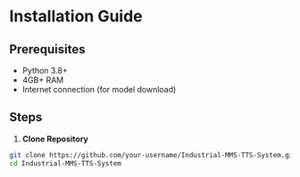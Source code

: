 # Installation Guide

## Prerequisites
- Python 3.8+
- 4GB+ RAM
- Internet connection (for model download)

## Steps

1. **Clone Repository**
```bash
git clone https://github.com/your-username/Industrial-MMS-TTS-System.git
cd Industrial-MMS-TTS-System
